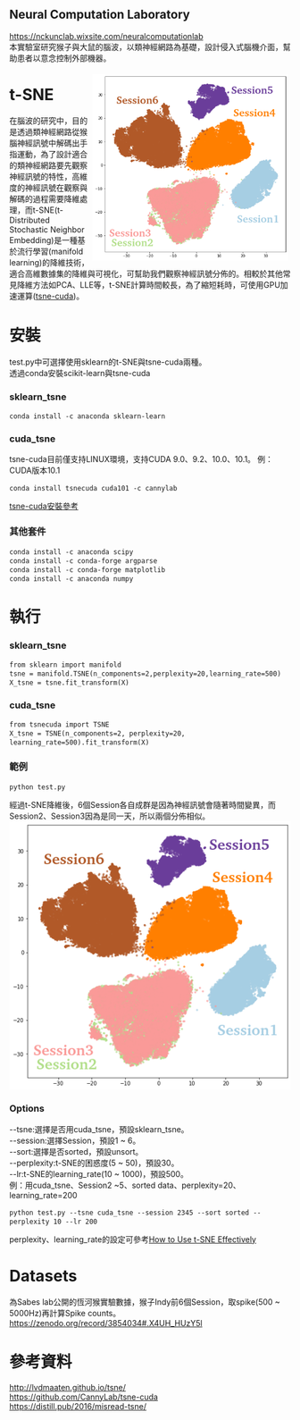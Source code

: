## Neural Computation Laboratory
https://nckunclab.wixsite.com/neuralcomputationlab  
本實驗室研究猴子與大鼠的腦波，以類神經網路為基礎，設計侵入式腦機介面，幫助患者以意念控制外部機器。  

<img src="results.png" align="right" width="350" hspace="5" vspace="5" />

# t-SNE
在腦波的研究中，目的是透過類神經網路從猴腦神經訊號中解碼出手指運動，為了設計適合的類神經網路要先觀察神經訊號的特性，高維度的神經訊號在觀察與解碼的過程需要降維處理，而t-SNE(t-Distributed Stochastic Neighbor Embedding)是一種基於流行學習(manifold learning)的降維技術，適合高維數據集的降維與可視化，可幫助我們觀察神經訊號分佈的。相較於其他常見降維方法如PCA、LLE等，t-SNE計算時間較長，為了縮短耗時，可使用GPU加速運算([tsne-cuda](https://github.com/CannyLab/tsne-cuda))。

# 安裝
test.py中可選擇使用sklearn的t-SNE與tsne-cuda兩種。  
透過conda安裝scikit-learn與tsne-cuda
### sklearn_tsne

    conda install -c anaconda sklearn-learn
### cuda_tsne
tsne-cuda目前僅支持LINUX環境，支持CUDA 9.0、9.2、10.0、10.1。
例：CUDA版本10.1  

    conda install tsnecuda cuda101 -c cannylab
[ tsne-cuda安裝參考](https://github.com/CannyLab/tsne-cuda/wiki)  
### 其他套件

    conda install -c anaconda scipy
    conda install -c conda-forge argparse
    conda install -c conda-forge matplotlib
    conda install -c anaconda numpy
# 執行
### sklearn_tsne

    from sklearn import manifold
    tsne = manifold.TSNE(n_components=2,perplexity=20,learning_rate=500)
    X_tsne = tsne.fit_transform(X)
### cuda_tsne

    from tsnecuda import TSNE
    X_tsne = TSNE(n_components=2, perplexity=20, learning_rate=500).fit_transform(X)
### 範例
    python test.py
經過t-SNE降維後，6個Session各自成群是因為神經訊號會隨著時間變異，而Session2、Session3因為是同一天，所以兩個分佈相似。
<img src="results.png" width="550" align="center" valign="center" />
### Options
--tsne:選擇是否用cuda_tsne，預設sklearn_tsne。  
--session:選擇Session，預設1 ~ 6。  
--sort:選擇是否sorted，預設unsort。  
--perplexity:t-SNE的困惑度(5 ~ 50)，預設30。  
--lr:t-SNE的learning_rate(10 ~ 1000)，預設500。  
例：用cuda_tsne、Session2 ~5、sorted data、perplexity=20、learning_rate=200

    python test.py --tsne cuda_tsne --session 2345 --sort sorted --perplexity 10 --lr 200  
perplexity、learning_rate的設定可參考[How to Use t-SNE Effectively](https://distill.pub/2016/misread-tsne/)  
# Datasets
為Sabes lab公開的恆河猴實驗數據，猴子Indy前6個Session，取spike(500 ~ 5000Hz)再計算Spike counts。
https://zenodo.org/record/3854034#.X4UH_HUzY5l
# 參考資料
http://lvdmaaten.github.io/tsne/  
https://github.com/CannyLab/tsne-cuda  
https://distill.pub/2016/misread-tsne/  


